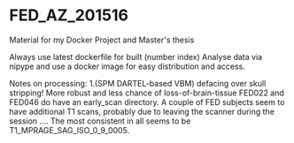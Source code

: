 # FED_AZ_201516

Material for my Docker Project and Master's thesis

Always use latest dockerfile for built (number index)
Analyse data via nipype and use a docker image for easy distribution and access.


Notes on processing:
1.(SPM DARTEL-based VBM) defacing over skull stripping! More robust and less chance of loss-of-brain-tissue
   FED022 and FED046 do have an early_scan directory.
   A couple of FED subjects seem to have additional T1 scans, probably due to leaving the scanner during the session ....
   The most consistent in all seems to be T1_MPRAGE_SAG_ISO_0_9_0005.

